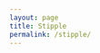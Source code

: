 ```yaml
---
layout: page
title: Stipple
permalink: /stipple/
---
```

<div style="position: relative; width: 253px; height: 253px;">
  <!-- Hidden canvas for color sampling at reduced resolution -->
  <canvas id="hiddenCanvas" style="display: none;"></canvas>
  <!-- Visible canvas for drawing stipple points -->
  <canvas id="stippleCanvas" width="253" height="253" style="position: absolute; left: 0; top: 0;"></canvas>
</div>

<script>
  const hiddenCanvas = document.getElementById('hiddenCanvas');
  const hiddenCtx = hiddenCanvas.getContext('2d');
  const canvas = document.getElementById('stippleCanvas');
  const ctx = canvas.getContext('2d');
  let pixelData, overlayScale = 0.4 / 2;
  let currentState = 0;
  const overlayImage = new Image();

  overlayImage.onload = () => {
    // Adjust hidden canvas size to downscaled image resolution
    hiddenCanvas.width = overlayImage.width * overlayScale;
    hiddenCanvas.height = overlayImage.height * overlayScale;
    hiddenCtx.drawImage(overlayImage, 0, 0, hiddenCanvas.width, hiddenCanvas.height);
    // Fetch all pixel data from the hidden canvas for efficient color sampling
    pixelData = hiddenCtx.getImageData(0, 0, hiddenCanvas.width, hiddenCanvas.height).data;

    // Once everything is set up, start the animation
    fetch('{{ "/assets/py/stipple_states.json" | relative_url }}')
      .then(response => response.json())
      .then(data => animateStipple(data));
  };
  overlayImage.src = '{{ "/assets/py/luke-byrne.jpg" | relative_url }}'; // Update the path accordingly

  function animateStipple(data, delay = 120) { // Animation speed control
    if (currentState >= data.length) return; // Stop condition
    const points = data[currentState];
    ctx.clearRect(0, 0, canvas.width, canvas.height);

    points.forEach(([x, y]) => {
      // Adjust the point's position for the scaled-down overlay
      const imgX = Math.floor(x * overlayScale);
      const imgY = Math.floor(y * overlayScale);
      const index = (imgY * hiddenCanvas.width + imgX) * 4;
      // Construct the color from the preloaded pixel data
      const color = `rgba(${pixelData[index]}, ${pixelData[index + 1]}, ${pixelData[index + 2]}, ${pixelData[index + 3] / 255})`;
      ctx.fillStyle = color;
      ctx.beginPath();
      ctx.arc(x/2, y/2, 1.25, 0, Math.PI * 2);
      ctx.fill();
    });

    currentState++;
    setTimeout(() => requestAnimationFrame(() => animateStipple(data, delay)), delay); // Next frame
  }
</script>
